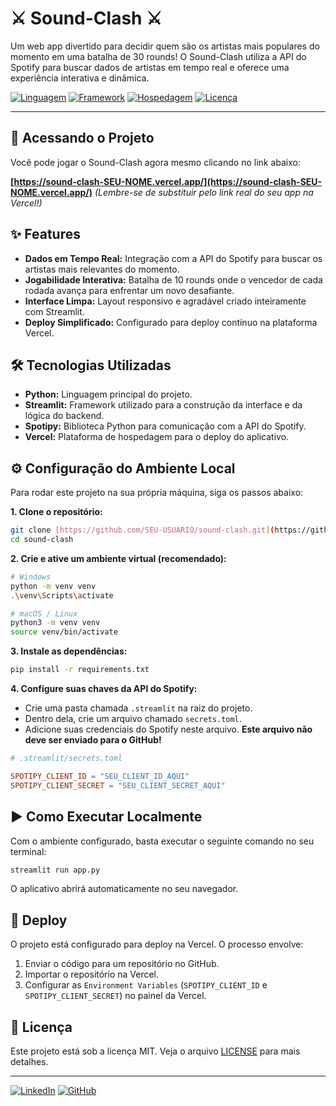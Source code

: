 # ⚔️ Sound-Clash ⚔️

Um web app divertido para decidir quem são os artistas mais populares do momento em uma batalha de 30 rounds! O Sound-Clash utiliza a API do Spotify para buscar dados de artistas em tempo real e oferece uma experiência interativa e dinâmica.

[![Linguagem](https://img.shields.io/badge/Language-Python-3776AB?style=for-the-badge&logo=python&logoColor=white)](https://python.org)
[![Framework](https://img.shields.io/badge/Framework-Streamlit-FF4B4B?style=for-the-badge&logo=streamlit&logoColor=white)](https://streamlit.io)
[![Hospedagem](https://img.shields.io/badge/Hosted%20on-Vercel-black?style=for-the-badge&logo=vercel&logoColor=white)](https://vercel.com)
[![Licença](https://img.shields.io/badge/License-MIT-yellow.svg?style=for-the-badge)](https://opensource.org/licenses/MIT)

---

## 🚀 Acessando o Projeto
Você pode jogar o Sound-Clash agora mesmo clicando no link abaixo:

**[https://sound-clash-SEU-NOME.vercel.app/](https://sound-clash-SEU-NOME.vercel.app/)** *(Lembre-se de substituir pelo link real do seu app na Vercel!)*

## ✨ Features
- **Dados em Tempo Real:** Integração com a API do Spotify para buscar os artistas mais relevantes do momento.
- **Jogabilidade Interativa:** Batalha de 10 rounds onde o vencedor de cada rodada avança para enfrentar um novo desafiante.
- **Interface Limpa:** Layout responsivo e agradável criado inteiramente com Streamlit.
- **Deploy Simplificado:** Configurado para deploy contínuo na plataforma Vercel.

## 🛠️ Tecnologias Utilizadas
- **Python:** Linguagem principal do projeto.
- **Streamlit:** Framework utilizado para a construção da interface e da lógica do backend.
- **Spotipy:** Biblioteca Python para comunicação com a API do Spotify.
- **Vercel:** Plataforma de hospedagem para o deploy do aplicativo.

## ⚙️ Configuração do Ambiente Local
Para rodar este projeto na sua própria máquina, siga os passos abaixo:

**1. Clone o repositório:**
```bash
git clone [https://github.com/SEU-USUARIO/sound-clash.git](https://github.com/SEU-USUARIO/sound-clash.git)
cd sound-clash
```

**2. Crie e ative um ambiente virtual (recomendado):**
```bash
# Windows
python -m venv venv
.\venv\Scripts\activate

# macOS / Linux
python3 -m venv venv
source venv/bin/activate
```

**3. Instale as dependências:**
```bash
pip install -r requirements.txt
```

**4. Configure suas chaves da API do Spotify:**
   - Crie uma pasta chamada `.streamlit` na raiz do projeto.
   - Dentro dela, crie um arquivo chamado `secrets.toml`.
   - Adicione suas credenciais do Spotify neste arquivo. **Este arquivo não deve ser enviado para o GitHub!**
   
   ```toml
   # .streamlit/secrets.toml

   SPOTIPY_CLIENT_ID = "SEU_CLIENT_ID_AQUI"
   SPOTIPY_CLIENT_SECRET = "SEU_CLIENT_SECRET_AQUI"
   ```

## ▶️ Como Executar Localmente
Com o ambiente configurado, basta executar o seguinte comando no seu terminal:
```bash
streamlit run app.py
```
O aplicativo abrirá automaticamente no seu navegador.

## 🚢 Deploy
O projeto está configurado para deploy na Vercel. O processo envolve:
1. Enviar o código para um repositório no GitHub.
2. Importar o repositório na Vercel.
3. Configurar as `Environment Variables` (`SPOTIPY_CLIENT_ID` e `SPOTIPY_CLIENT_SECRET`) no painel da Vercel.

## 📄 Licença
Este projeto está sob a licença MIT. Veja o arquivo [LICENSE](https://opensource.org/licenses/MIT) para mais detalhes.

---

[![LinkedIn](https://img.shields.io/badge/linkedin-%230077B5.svg?style=for-the-badge&logo=linkedin&logoColor=white)](https://www.linkedin.com/in/andreamferraz])
[![GitHub](https://img.shields.io/badge/github-%23121011.svg?style=for-the-badge&logo=github&logoColor=white)](https://github.com/decofma)
